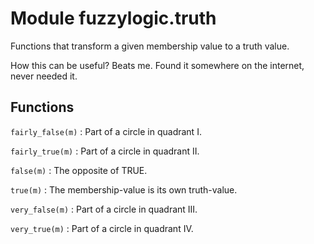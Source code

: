 Module fuzzylogic.truth
=======================
Functions that transform a given membership value to a truth value.

How this can be useful? Beats me. Found it somewhere on the internet, 
never needed it.

Functions
---------

    
`fairly_false(m)`
:   Part of a circle in quadrant I.

    
`fairly_true(m)`
:   Part of a circle in quadrant II.

    
`false(m)`
:   The opposite of TRUE.

    
`true(m)`
:   The membership-value is its own truth-value.

    
`very_false(m)`
:   Part of a circle in quadrant III.

    
`very_true(m)`
:   Part of a circle in quadrant IV.